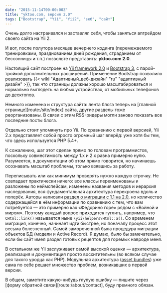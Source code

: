 ```yaml
---
date: "2015-11-14T00:00:00Z"
title: "yktoo.com, версия 2.0"
tags: ["Bootstrap", "Yii", "Yii2", "веб", "сайт"]
---
```


Очень долго настраивался и заставлял себя, чтобы заняться апгрейдом своего сайта на Yii 2.

И вот, после полутора месяцев вечернего кодинга (перемежаемого тренировками, празднованием дней рождения, страданием от бессонницы и т.п.) позвольте представить: **yktoo.com 2.0**.

Настоящий сайт построен на [Yii framework 2.0](http://www.yiiframework.com/) и [Bootstrap 3](http://getbootstrap.com/), с парой-тройкой дополнительных расширений. Применение Bootstrap позволило реализовать {{< wiki "Адаптивный_веб-дизайн" "ru" "адаптивный дизайн" >}}, так что страницы должны хорошо масштабироваться и нормально выглядеть на любых устройствах, от мобильных телефонов до десктопов.

Немного изменена и структура сайта: лента блога теперь на [главной странице][route:/site/index] сайта, другие разделы тоже реорганизованы. В связи с этим RSS-ридеры могли заново показать все последние посты блога.

<!--more-->

Отдельно стоит упомянуть про Yii. По сравнению с первой версией, Yii 2.x представляет собой просто огромный шаг вперёд: уже хотя бы тем, что здесь используется PHP 5.4+.

К сожалению, шаг этот сделан прямо по головам программистов, поскольку совместимость между 1.x и 2.x равна примерно нулю. Разумеется, в документации об этом прямо говорится, но начинаешь осознавать масштаб проблемы, только взявшись за работу.

Переписывать или как минимум проверять нужно каждую строчку. Не совпадает практически ничего: все классы переименованы и разложены по неймспейсам, изменены названия методов и иерархия наследования, вся фундаментальная архитектура перекроена вдоль и поперёк. Авторы написали [раздел о миграции с 1.1 на 2.0](http://www.yiiframework.com/doc-2.0/guide-intro-upgrade-from-v1.html), но количество содержащейся в нём информации по сравнению с тем, что вам потребуется — это примерно как «Федорино горе» рядом с «Войной и миром». Поэтому каждый вопрос приходится гуглить, например, что `CHtml::link()` называется ныне `\yii\helpers\Html::a()`. Со временем миграция, конечно, начинает идти быстрее, но поначалу процесс этот весьма болезненный. Самой замороченной была процедура миграции объектов БД (модели и Active Record). Я думаю, было бы замечательно, если бы сайт имел раздел готовых рецептов для горемык навроде меня.

В остальном же Yii заслуживает самой высокой оценки — архитектура, реализация и документация просто восхитительны (во всяком случае для такого уродца как PHP). Модульная архитектура ([asset bundles](http://www.yiiframework.com/doc-2.0/guide-structure-assets.html)) уже сама по себе решает множество проблем, возникавших в первой версии.

В общем, заметите какую-нибудь глупую ошибку — пишите через [форму обратной связи][route:/about/contact], буду премного обязан.
